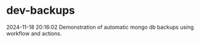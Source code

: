 # dev-backups
2024-11-18 20:16:02 Demonstration of automatic mongo db backups using workflow and actions.

